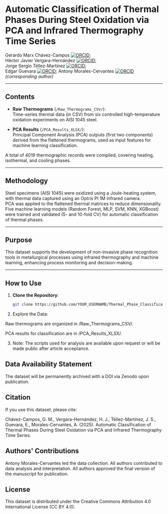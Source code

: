 # Automatic Classification of Thermal Phases During Steel Oxidation via PCA and Infrared Thermography Time Series

Gerardo Marx Chávez-Campos [![ORCID](https://img.shields.io/badge/ORCID-0000--0003--3945--9903-green)](https://orcid.org/0000-0003-3945-9903);  
Héctor Javier Vergara-Hernández [![ORCID](https://img.shields.io/badge/ORCID-0000--0001--6224--1027-green)](https://orcid.org/0000-0001-6224-1027);  
Jorge Sergio Téllez-Martínez [![ORCID](https://img.shields.io/badge/ORCID-0000--0003--0587--0059-green)](https://orcid.org/0000-0003-0587-0059);  
Edgar Guevara [![ORCID](https://img.shields.io/badge/ORCID-0000--0002--2313--2810-green)](https://orcid.org/0000-0002-2313-2810); 
Antony Morales-Cervantes [![ORCID](https://img.shields.io/badge/ORCID-0000--0003--3669--2638-green)](https://orcid.org/0000-0003-3669-2638) *(corresponding author)*

---

## Contents

- **Raw Thermograms** (`/Raw_Thermograms_CSV/`):  
  Time-series thermal data (in CSV) from six controlled high-temperature oxidation experiments on AISI 1045 steel.

- **PCA Results** (`/PCA_Results_XLSX/`):  
  Principal Component Analysis (PCA) outputs (first two components) derived from the flattened thermograms, used as input features for machine learning classification.

A total of 4019 thermographic records were compiled, covering heating, isothermal, and cooling phases.

---

## Methodology

Steel specimens (AISI 1045) were oxidized using a Joule-heating system, with thermal data captured using an Optris PI 1M infrared camera.  
PCA was applied to the flattened thermal matrices to reduce dimensionality.  
Five machine learning models (Random Forest, MLP, SVM, KNN, XGBoost) were trained and validated (5- and 10-fold CV) for automatic classification of thermal phases.

---

## Purpose

This dataset supports the development of non-invasive phase recognition tools in metallurgical processes using infrared thermography and machine learning, enhancing process monitoring and decision-making.

---

## How to Use

1. **Clone the Repository**:
   ```bash
   git clone https://github.com/YOUR_USERNAME/Thermal_Phase_Classification_Dataset.git
2. Explore the Data:

  Raw thermograms are organized in /Raw_Thermograms_CSV/.
  
  PCA results for classification are in /PCA_Results_XLSX/.

3. Note: The scripts used for analysis are available upon request or will be made public after article acceptance.

## Data Availability Statement
The dataset will be permanently archived with a DOI via Zenodo upon publication.

##  Citation
If you use this dataset, please cite:

Chávez-Campos, G. M., Vergara-Hernández, H. J., Téllez-Martínez, J. S., Guevara, E., Morales-Cervantes, A. (2025). Automatic Classification of Thermal Phases During Steel Oxidation via PCA and Infrared Thermography Time Series.

##  Authors' Contributions
Antony Morales-Cervantes led the data collection. All authors contributed to data analysis and interpretation. All authors approved the final version of the manuscript for publication.

##  License
This dataset is distributed under the Creative Commons Attribution 4.0 International License (CC BY 4.0).
